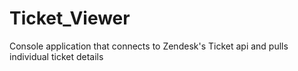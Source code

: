 # Ticket_Viewer
Console application that connects to Zendesk's Ticket api and pulls individual ticket details 
